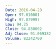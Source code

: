```yaml
---
Date: 2016-04-28
Open: 97.610001
High: 97.879997
Low: 94.25
Close: 94.830002
Adj Close: 91.069382
Volume: 82242700
---
```

